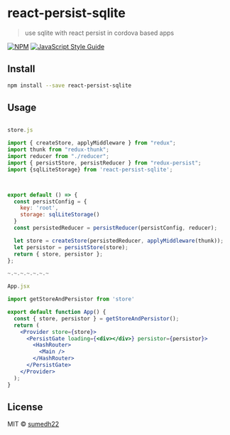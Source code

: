 # react-persist-sqlite

> use sqlite with react persist in cordova based apps

[![NPM](https://img.shields.io/npm/v/react-persist-sqlite.svg)](https://www.npmjs.com/package/react-persist-sqlite) [![JavaScript Style Guide](https://img.shields.io/badge/code_style-standard-brightgreen.svg)](https://standardjs.com)

## Install

```bash
npm install --save react-persist-sqlite
```

## Usage

```jsx

store.js

import { createStore, applyMiddleware } from "redux";
import thunk from "redux-thunk";
import reducer from "./reducer";
import { persistStore, persistReducer } from "redux-persist";
import {sqlLiteStorage} from 'react-persist-sqlite';



export default () => {
  const persistConfig = {
    key: 'root',
    storage: sqlLiteStorage()
  }
  const persistedReducer = persistReducer(persistConfig, reducer);

  let store = createStore(persistedReducer, applyMiddleware(thunk));
  let persistor = persistStore(store);
  return { store, persistor };
};

~.~.~.~.~.~.~

App.jsx

import getStoreAndPersistor from 'store'

export default function App() {
  const { store, persistor } = getStoreAndPersistor();
  return (
    <Provider store={store}>
      <PersistGate loading={<div></div>} persistor={persistor}>
        <HashRouter>
          <Main />
        </HashRouter>
      </PersistGate>
    </Provider>
  );
}

```

## License

MIT © [sumedh22](https://github.com/sumedh22)
